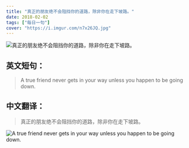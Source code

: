 ```yaml
---
title: "真正的朋友绝不会阻挡你的道路，除非你在走下坡路。"
date: 2018-02-02
tags: ["每日一句"]
cover: "https://i.imgur.com/n7x26JQ.jpg"
---
```


![真正的朋友绝不会阻挡你的道路，除非你在走下坡路。](https://i.imgur.com/ka3R7Eh.jpg)

## 英文短句：
> A true friend never gets in your way unless you happen to be going down. 

<!--more-->

## 中文翻译：
> 真正的朋友绝不会阻挡你的道路，除非你在走下坡路。

![A true friend never gets in your way unless you happen to be going down. ](https://i.imgur.com/kzK8zE8.jpg)

